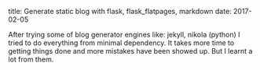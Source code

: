 title: Generate static blog with flask, flask_flatpages, markdown
date: 2017-02-05

After trying some of blog generator engines like: jekyll, nikola (python) I tried to do everything from minimal dependency. It takes more time to getting things done and more mistakes have been showed up. But I learnt a lot from them.


